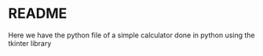 # README
Here we have the python file of a simple  calculator done in python using the tkinter library
